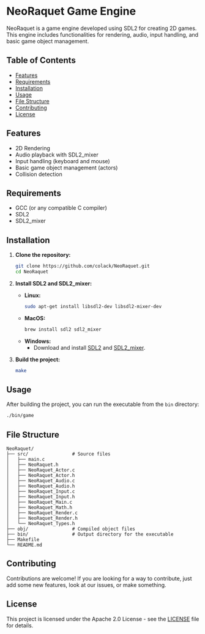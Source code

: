 # NeoRaquet Game Engine

NeoRaquet is a game engine developed using SDL2 for creating 2D games. This engine includes functionalities for rendering, audio, input handling, and basic game object management.

## Table of Contents

- [Features](#features)
- [Requirements](#requirements)
- [Installation](#installation)
- [Usage](#usage)
- [File Structure](#file-structure)
- [Contributing](#contributing)
- [License](#license)

## Features

- 2D Rendering
- Audio playback with SDL2_mixer
- Input handling (keyboard and mouse)
- Basic game object management (actors)
- Collision detection

## Requirements

- GCC (or any compatible C compiler)
- SDL2
- SDL2_mixer

## Installation

1. **Clone the repository:**
    ```sh
    git clone https://github.com/colack/NeoRaquet.git
    cd NeoRaquet
    ```

2. **Install SDL2 and SDL2_mixer:**
    - **Linux:**
        ```sh
        sudo apt-get install libsdl2-dev libsdl2-mixer-dev
        ```
    - **MacOS:**
        ```sh
        brew install sdl2 sdl2_mixer
        ```
    - **Windows:**
        - Download and install [SDL2](https://libsdl.org/download-2.0.php) and [SDL2_mixer](https://www.libsdl.org/projects/SDL_mixer/).

3. **Build the project:**
    ```sh
    make
    ```

## Usage

After building the project, you can run the executable from the `bin` directory:

```sh
./bin/game
```

## File Structure

```
NeoRaquet/
├── src/                # Source files
│   ├── main.c
│   ├── NeoRaquet.h
│   ├── NeoRaquet_Actor.c
│   ├── NeoRaquet_Actor.h
│   ├── NeoRaquet_Audio.c
│   ├── NeoRaquet_Audio.h
│   ├── NeoRaquet_Input.c
│   ├── NeoRaquet_Input.h
│   ├── NeoRaquet_Main.c
│   ├── NeoRaquet_Math.h
│   ├── NeoRaquet_Render.c
│   ├── NeoRaquet_Render.h
│   └── NeoRaquet_Types.h
├── obj/                # Compiled object files
├── bin/                # Output directory for the executable
├── Makefile
└── README.md
```

## Contributing

Contributions are welcome! If you are looking for a way to contribute, just add some new features, look at our issues, or make something.

## License

This project is licensed under the Apache 2.0 License - see the [LICENSE](LICENSE) file for details.
